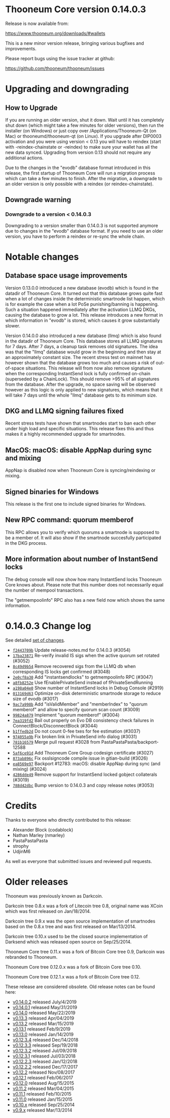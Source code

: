 Thooneum Core version 0.14.0.3
==========================

Release is now available from:

  <https://www.thooneum.org/downloads/#wallets>

This is a new minor version release, bringing various bugfixes and improvements.

Please report bugs using the issue tracker at github:

  <https://github.com/thooneum/thooneum/issues>


Upgrading and downgrading
=========================

How to Upgrade
--------------

If you are running an older version, shut it down. Wait until it has completely
shut down (which might take a few minutes for older versions), then run the
installer (on Windows) or just copy over /Applications/Thooneum-Qt (on Mac) or
thooneumd/thooneum-qt (on Linux). If you upgrade after DIP0003 activation and you were
using version < 0.13 you will have to reindex (start with -reindex-chainstate
or -reindex) to make sure your wallet has all the new data synced. Upgrading from
version 0.13 should not require any additional actions.

Due to the changes in the "evodb" database format introduced in this release, the
first startup of Thooneum Core will run a migration process which can take a few minutes
to finish. After the migration, a downgrade to an older version is only possible with
a reindex (or reindex-chainstate).

Downgrade warning
-----------------

### Downgrade to a version < 0.14.0.3

Downgrading to a version smaller than 0.14.0.3 is not supported anymore due to changes
in the "evodb" database format. If you need to use an older version, you have to perform
a reindex or re-sync the whole chain.

Notable changes
===============

Database space usage improvements
--------------------------------
Version 0.13.0.0 introduced a new database (evodb) which is found in the datadir of Thooneum Core. It turned
out that this database grows quite fast when a lot of changes inside the deterministic smartnode list happen,
which is for example the case when a lot PoSe punishing/banning is happening. Such a situation happened
immediately after the activation LLMQ DKGs, causing the database to grow a lot. This release introduces
a new format in which information in "evodb" is stored, which causes it grow substantially slower.  

Version 0.14.0.0 also introduced a new database (llmq) which is also found in the datadir of Thooneum Core.
This database stores all LLMQ signatures for 7 days. After 7 days, a cleanup task removes old signatures.
The idea was that the "llmq" database would grow in the beginning and then stay at an approximately constant
size. The recent stress test on mainnet has however shown that the database grows too much and causes a risk
of out-of-space situations. This release will from now also remove signatures when the corresponding InstantSend
lock is fully confirmed on-chain (superseded by a ChainLock). This should remove >95% of all signatures from
the database. After the upgrade, no space saving will be observed however as this logic is only applied to new
signatures, which means that it will take 7 days until the whole "llmq" database gets to its minimum size.

DKG and LLMQ signing failures fixed
-----------------------------------
Recent stress tests have shown that smartnodes start to ban each other under high load and specific situations.
This release fixes this and thus makes it a highly recommended upgrade for smartnodes.

MacOS: macOS: disable AppNap during sync and mixing
---------------------------------------------------
AppNap is disabled now when Thooneum Core is syncing/reindexing or mixing.

Signed binaries for Windows
---------------------------
This release is the first one to include signed binaries for Windows.

New RPC command: quorum memberof <proTxHash>
--------------------------------------------
This RPC allows you to verify which quorums a smartnode is supposed to be a member of. It will also show
if the smartnode succesfully participated in the DKG process.

More information about number of InstantSend locks
--------------------------------------------------
The debug console will now show how many InstantSend locks Thooneum Core knows about. Please note that this number
does not necessarily equal the number of mempool transactions.

The "getmempoolinfo" RPC also has a new field now which shows the same information.

0.14.0.3 Change log
===================

See detailed [set of changes](https://github.com/thooneum/thooneum/compare/v0.14.0.2...thooneum:v0.14.0.3).

- [`f2443709b`](https://github.com/thooneum/thooneum/commit/f2443709b) Update release-notes.md for 0.14.0.3 (#3054)
- [`17ba23871`](https://github.com/thooneum/thooneum/commit/17ba23871) Re-verify invalid IS sigs when the active quorum set rotated (#3052)
- [`8c49d9b54`](https://github.com/thooneum/thooneum/commit/8c49d9b54) Remove recovered sigs from the LLMQ db when corresponding IS locks get confirmed (#3048)
- [`2e0cf8a30`](https://github.com/thooneum/thooneum/commit/2e0cf8a30) Add "instantsendlocks" to getmempoolinfo RPC (#3047)
- [`a8fb8252e`](https://github.com/thooneum/thooneum/commit/a8fb8252e) Use fEnablePrivateSend instead of fPrivateSendRunning
- [`a198a04e0`](https://github.com/thooneum/thooneum/commit/a198a04e0) Show number of InstantSend locks in Debug Console (#2919)
- [`013169d63`](https://github.com/thooneum/thooneum/commit/013169d63) Optimize on-disk deterministic smartnode storage to reduce size of evodb (#3017)
- [`9ac7a998b`](https://github.com/thooneum/thooneum/commit/9ac7a998b) Add "isValidMember" and "memberIndex" to "quorum memberof" and allow to specify quorum scan count (#3009)
- [`99824a879`](https://github.com/thooneum/thooneum/commit/99824a879) Implement "quorum memberof" (#3004)
- [`7ea319fd2`](https://github.com/thooneum/thooneum/commit/7ea319fd2) Bail out properly on Evo DB consistency check failures in ConnectBlock/DisconnectBlock (#3044)
- [`b1ffedb2d`](https://github.com/thooneum/thooneum/commit/b1ffedb2d) Do not count 0-fee txes for fee estimation (#3037)
- [`974055a9b`](https://github.com/thooneum/thooneum/commit/974055a9b) Fix broken link in PrivateSend info dialog (#3031)
- [`781b16579`](https://github.com/thooneum/thooneum/commit/781b16579) Merge pull request #3028 from PastaPastaPasta/backport-12588
- [`5af6ce91d`](https://github.com/thooneum/thooneum/commit/5af6ce91d) Add Thooneum Core Group codesign certificate (#3027)
- [`873ab896c`](https://github.com/thooneum/thooneum/commit/873ab896c) Fix osslsigncode compile issue in gitian-build (#3026)
- [`ea8569e97`](https://github.com/thooneum/thooneum/commit/ea8569e97) Backport #12783: macOS: disable AppNap during sync (and mixing) (#3024)
- [`4286dde49`](https://github.com/thooneum/thooneum/commit/4286dde49) Remove support for InstantSend locked gobject collaterals (#3019)
- [`788d42dbc`](https://github.com/thooneum/thooneum/commit/788d42dbc) Bump version to 0.14.0.3 and copy release notes (#3053)

Credits
=======

Thanks to everyone who directly contributed to this release:

- Alexander Block (codablock)
- Nathan Marley (nmarley)
- PastaPastaPasta
- strophy
- UdjinM6

As well as everyone that submitted issues and reviewed pull requests.

Older releases
==============

Thooneum was previously known as Darkcoin.

Darkcoin tree 0.8.x was a fork of Litecoin tree 0.8, original name was XCoin
which was first released on Jan/18/2014.

Darkcoin tree 0.9.x was the open source implementation of smartnodes based on
the 0.8.x tree and was first released on Mar/13/2014.

Darkcoin tree 0.10.x used to be the closed source implementation of Darksend
which was released open source on Sep/25/2014.

Thooneum Core tree 0.11.x was a fork of Bitcoin Core tree 0.9,
Darkcoin was rebranded to Thooneum.

Thooneum Core tree 0.12.0.x was a fork of Bitcoin Core tree 0.10.

Thooneum Core tree 0.12.1.x was a fork of Bitcoin Core tree 0.12.

These release are considered obsolete. Old release notes can be found here:

- [v0.14.0.2](https://github.com/thooneum/thooneum/blob/master/doc/release-notes/thooneum/release-notes-0.14.0.2.md) released July/4/2019
- [v0.14.0.1](https://github.com/thooneum/thooneum/blob/master/doc/release-notes/thooneum/release-notes-0.14.0.1.md) released May/31/2019
- [v0.14.0](https://github.com/thooneum/thooneum/blob/master/doc/release-notes/thooneum/release-notes-0.14.0.md) released May/22/2019
- [v0.13.3](https://github.com/thooneum/thooneum/blob/master/doc/release-notes/thooneum/release-notes-0.13.3.md) released Apr/04/2019
- [v0.13.2](https://github.com/thooneum/thooneum/blob/master/doc/release-notes/thooneum/release-notes-0.13.2.md) released Mar/15/2019
- [v0.13.1](https://github.com/thooneum/thooneum/blob/master/doc/release-notes/thooneum/release-notes-0.13.1.md) released Feb/9/2019
- [v0.13.0](https://github.com/thooneum/thooneum/blob/master/doc/release-notes/thooneum/release-notes-0.13.0.md) released Jan/14/2019
- [v0.12.3.4](https://github.com/thooneum/thooneum/blob/master/doc/release-notes/thooneum/release-notes-0.12.3.4.md) released Dec/14/2018
- [v0.12.3.3](https://github.com/thooneum/thooneum/blob/master/doc/release-notes/thooneum/release-notes-0.12.3.3.md) released Sep/19/2018
- [v0.12.3.2](https://github.com/thooneum/thooneum/blob/master/doc/release-notes/thooneum/release-notes-0.12.3.2.md) released Jul/09/2018
- [v0.12.3.1](https://github.com/thooneum/thooneum/blob/master/doc/release-notes/thooneum/release-notes-0.12.3.1.md) released Jul/03/2018
- [v0.12.2.3](https://github.com/thooneum/thooneum/blob/master/doc/release-notes/thooneum/release-notes-0.12.2.3.md) released Jan/12/2018
- [v0.12.2.2](https://github.com/thooneum/thooneum/blob/master/doc/release-notes/thooneum/release-notes-0.12.2.2.md) released Dec/17/2017
- [v0.12.2](https://github.com/thooneum/thooneum/blob/master/doc/release-notes/thooneum/release-notes-0.12.2.md) released Nov/08/2017
- [v0.12.1](https://github.com/thooneum/thooneum/blob/master/doc/release-notes/thooneum/release-notes-0.12.1.md) released Feb/06/2017
- [v0.12.0](https://github.com/thooneum/thooneum/blob/master/doc/release-notes/thooneum/release-notes-0.12.0.md) released Aug/15/2015
- [v0.11.2](https://github.com/thooneum/thooneum/blob/master/doc/release-notes/thooneum/release-notes-0.11.2.md) released Mar/04/2015
- [v0.11.1](https://github.com/thooneum/thooneum/blob/master/doc/release-notes/thooneum/release-notes-0.11.1.md) released Feb/10/2015
- [v0.11.0](https://github.com/thooneum/thooneum/blob/master/doc/release-notes/thooneum/release-notes-0.11.0.md) released Jan/15/2015
- [v0.10.x](https://github.com/thooneum/thooneum/blob/master/doc/release-notes/thooneum/release-notes-0.10.0.md) released Sep/25/2014
- [v0.9.x](https://github.com/thooneum/thooneum/blob/master/doc/release-notes/thooneum/release-notes-0.9.0.md) released Mar/13/2014

